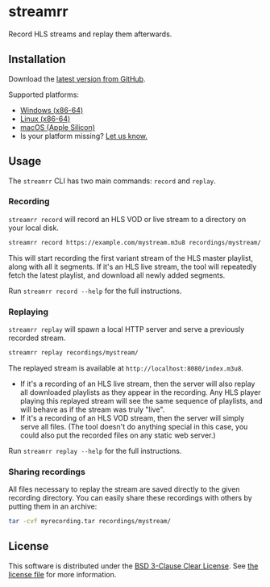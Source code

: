 # streamrr

Record HLS streams and replay them afterwards.

## Installation

Download the [latest version from GitHub](https://github.com/THEOplayer/streamrr/releases/latest).

Supported platforms:
- [Windows (x86-64)](https://github.com/THEOplayer/streamrr/releases/download/latest/streamrr-x86_64-windows.exe)
- [Linux (x86-64)](https://github.com/THEOplayer/streamrr/releases/download/latest/streamrr-x86_64-linux-gnu)
- [macOS (Apple Silicon)](https://github.com/THEOplayer/streamrr/releases/download/latest/streamrr-aarch64-macos)
- Is your platform missing? [Let us know.](https://github.com/THEOplayer/streamrr/issues)

## Usage

The `streamrr` CLI has two main commands: `record` and `replay`.

### Recording

`streamrr record` will record an HLS VOD or live stream to a directory on your local disk.

```bash
streamrr record https://example.com/mystream.m3u8 recordings/mystream/
```

This will start recording the first variant stream of the HLS master playlist, along with all it segments.
If it's an HLS live stream, the tool will repeatedly fetch the latest playlist, and download all newly added segments.

Run `streamrr record --help` for the full instructions.

### Replaying

`streamrr replay` will spawn a local HTTP server and serve a previously recorded stream.

```bash
streamrr replay recordings/mystream/
```

The replayed stream is available at `http://localhost:8080/index.m3u8`.

* If it's a recording of an HLS live stream, then the server will also replay all downloaded playlists as they appear in
  the recording. Any HLS player playing this replayed stream will see the same sequence of playlists, and will behave as
  if the stream was truly "live".
* If it's a recording of an HLS VOD stream, then the server will simply serve all files. (The tool doesn't do anything
  special in this case, you could also put the recorded files on any static web server.)

Run `streamrr replay --help` for the full instructions.

### Sharing recordings

All files necessary to replay the stream are saved directly to the given recording directory. You can easily share these
recordings with others by putting them in an archive:

```bash
tar -cvf myrecording.tar recordings/mystream/
```

## License

This software is distributed under the [BSD 3-Clause Clear License](https://spdx.org/licenses/BSD-3-Clause-Clear.html). See [the license file](./LICENSE.md) for more information.
